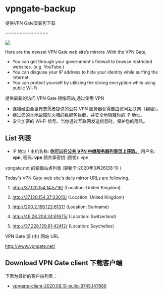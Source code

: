 # vpngate-backup
提供VPN Gate安装包下载

===============

![](http://i1288.photobucket.com/albums/b484/waylau/vpn-top_zps08e8f3c2.jpg)

Here are the newset VPN Gate web site’s mirrors .With the VPN Gate,

* You can get through your government's firewall to browse restricted websites. (e.g. YouTube.)
* You can disguise your IP address to hide your identity while surfing the Internet.
* You can protect yourself by utilizing the strong encryption while using public Wi-Fi.

提供最新的访问 VPN Gate 镜像网站,通过使用 VPN 

* 连接经由全世界志愿者提供的公共 VPN 服务器获得自由访问互联网（翻墙）。
* 绕过您的本地故障防火墙的数据包拦截，并安全地隐藏你的 IP 地址。
* 安全加密的 Wi-Fi 信号。当你通过互联网发送信息时，保护您的隐私。

## List 列表
- IP 地址 / 主机名称: **[你可以在公共 VPN 中继服务器列表页上获取。](https://www.vpngate.net/cn/)**
  用户名: **vpn**, 密码: **vpn**
  预共享密钥 (密钥): vpn

vpngate.net 的镜像站点列表 (更新于:2020年3月26日8:10 ）

Today's VPN Gate web site's daily mirror URLs are following.

1. http://37.120.154.14:5716/
   (Location: United Kingdom)

2. http://37.120.154.37:23010/
   (Location: United Kingdom)

3. http://200.2.166.122:6137/
   (Location: Suriname)

4. http://46.28.204.34:61675/
   (Location: Switzerland)

5. http://37.228.129.81:42412/
   (Location: Seychelles)



VPN Gate 源 (主) 网站 URL

http://www.vpngate.net/

## Download VPN Gate client 下载客户端

下面为最新的客户端列表：

* [vpngate-client-2020.08.10-build-9745.147869](https://github.com/qq602431132/vpngate-backup/blob/master/packages/vpngate-client-2020.08.10-build-9745.147869.zip)
